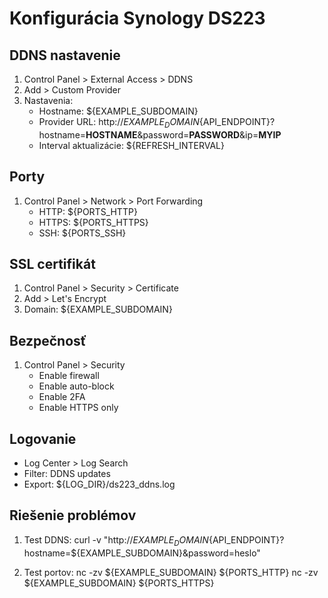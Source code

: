 # Konfigurácia Synology DS223

## DDNS nastavenie
1. Control Panel > External Access > DDNS
2. Add > Custom Provider
3. Nastavenia:
   - Hostname: ${EXAMPLE_SUBDOMAIN}
   - Provider URL: http://${EXAMPLE_DOMAIN}${API_ENDPOINT}?hostname=__HOSTNAME__&password=__PASSWORD__&ip=__MYIP__
   - Interval aktualizácie: ${REFRESH_INTERVAL}

## Porty
1. Control Panel > Network > Port Forwarding
   - HTTP: ${PORTS_HTTP}
   - HTTPS: ${PORTS_HTTPS}
   - SSH: ${PORTS_SSH}

## SSL certifikát
1. Control Panel > Security > Certificate
2. Add > Let's Encrypt
3. Domain: ${EXAMPLE_SUBDOMAIN}

## Bezpečnosť
1. Control Panel > Security
   - Enable firewall
   - Enable auto-block
   - Enable 2FA
   - Enable HTTPS only

## Logovanie
- Log Center > Log Search
- Filter: DDNS updates
- Export: ${LOG_DIR}/ds223_ddns.log

## Riešenie problémov
1. Test DDNS:
   curl -v "http://${EXAMPLE_DOMAIN}${API_ENDPOINT}?hostname=${EXAMPLE_SUBDOMAIN}&password=heslo"

2. Test portov:
   nc -zv ${EXAMPLE_SUBDOMAIN} ${PORTS_HTTP}
   nc -zv ${EXAMPLE_SUBDOMAIN} ${PORTS_HTTPS}
